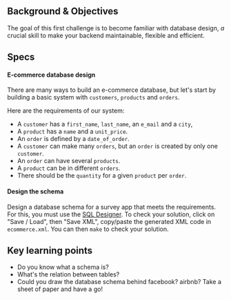 ## Background & Objectives

The goal of this first challenge is to become familiar with database design, *a* crucial skill to make your backend maintainable, flexible and efficient.

## Specs

#### E-commerce database design

There are many ways to build an e-commerce database, but let's start by building a basic system with `customers`, `products` and `orders`.

Here are the requirements of our system:

- A `customer` has a `first_name`, `last_name`, an `e_mail` and a `city`,
- A `product` has a `name` and a `unit_price`.
- An `order` is defined by a `date_of_order`.
- A `customer` can make many `orders`, but an `order` is created by only one `customer`.
- An `order` can have several `products`.
- A `product` can be in different `orders`.
- There should be the `quantity` for a given `product` per `order`.


#### Design the schema

Design a database schema for a survey app that meets the requirements.
For this, you must use the [SQL Designer](http://db.lewagon.com).
To check your solution, click on "Save / Load", then "Save XML", copy/paste the generated XML code in `ecommerce.xml`. You can then `make` to check your solution.

## Key learning points

- Do you know what a schema is?
- What's the relation between tables?
- Could you draw the database schema behind facebook? airbnb? Take a sheet of paper and have a go!
